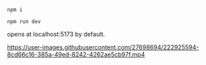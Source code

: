

```npm i```

```npm run dev```

opens at localhost:5173 by default.


https://user-images.githubusercontent.com/27698694/222925594-8cd66c16-385a-49ed-8242-4262ae5cb97f.mp4

